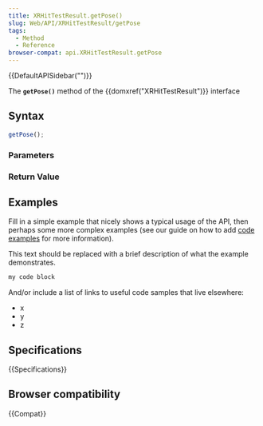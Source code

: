 ```yaml
---
title: XRHitTestResult.getPose()
slug: Web/API/XRHitTestResult/getPose
tags:
  - Method
  - Reference
browser-compat: api.XRHitTestResult.getPose
---
```

{{DefaultAPISidebar("")}}

The **`getPose()`** method of the {{domxref("XRHitTestResult")}} interface 

## Syntax

```js
getPose();
```

### Parameters



### Return Value



## Examples

Fill in a simple example that nicely shows a typical usage of the API, then perhaps some more complex examples (see our guide on how to add [code examples](/en-US/docs/MDN/Contribute/Structures/Code_examples) for more information).

This text should be replaced with a brief description of what the example demonstrates.

```js
my code block
```

And/or include a list of links to useful code samples that live elsewhere:

*   x
*   y
*   z

## Specifications

{{Specifications}}

## Browser compatibility

{{Compat}}

